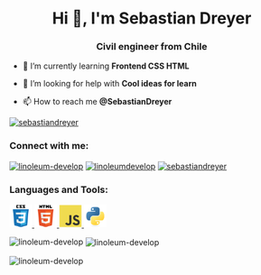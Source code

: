 <h1 align="center">Hi 👋, I'm Sebastian Dreyer</h1>
<h3 align="center">Civil engineer from Chile</h3>


- 🌱 I’m currently learning **Frontend CSS HTML**

- 🤝 I’m looking for help with **Cool ideas for learn**

- 📫 How to reach me **@SebastianDreyer**

<p align="left"> <a href="https://twitter.com/sebastiandreyer" target="blank"><img src="https://img.shields.io/twitter/follow/sebastiandreyer?logo=twitter&style=for-the-badge" alt="sebastiandreyer" /></a> </p>

<!-- ### Blogs posts -->
<!-- BLOG-POST-LIST:START -->
<!-- BLOG-POST-LIST:END -->

<h3 align="left">Connect with me:</h3>
<p align="left">
<a href="https://codepen.io/linoleum-develop" target="blank"><img align="center" src="https://raw.githubusercontent.com/rahuldkjain/github-profile-readme-generator/master/src/images/icons/Social/codepen.svg" alt="linoleum-develop" height="30" width="40" /></a>
<a href="https://dev.to/linoleumdevelop" target="blank"><img align="center" src="https://raw.githubusercontent.com/rahuldkjain/github-profile-readme-generator/master/src/images/icons/Social/devto.svg" alt="linoleumdevelop" height="30" width="40" /></a>
<a href="https://twitter.com/sebastiandreyer" target="blank"><img align="center" src="https://raw.githubusercontent.com/rahuldkjain/github-profile-readme-generator/master/src/images/icons/Social/twitter.svg" alt="sebastiandreyer" height="30" width="40" /></a>
</p>

<h3 align="left">Languages and Tools:</h3>
<p align="left"> <a href="https://www.w3schools.com/css/" target="_blank" rel="noreferrer"> <img src="https://raw.githubusercontent.com/devicons/devicon/master/icons/css3/css3-original-wordmark.svg" alt="css3" width="40" height="40"/> </a> <a href="https://www.w3.org/html/" target="_blank" rel="noreferrer"> <img src="https://raw.githubusercontent.com/devicons/devicon/master/icons/html5/html5-original-wordmark.svg" alt="html5" width="40" height="40"/> </a> <a href="https://developer.mozilla.org/en-US/docs/Web/JavaScript" target="_blank" rel="noreferrer"> <img src="https://raw.githubusercontent.com/devicons/devicon/master/icons/javascript/javascript-original.svg" alt="javascript" width="40" height="40"/> </a> <a href="https://www.python.org" target="_blank" rel="noreferrer"> <img src="https://raw.githubusercontent.com/devicons/devicon/master/icons/python/python-original.svg" alt="python" width="40" height="40"/> </a> </p>

<p><img align="left" src="https://github-readme-stats.vercel.app/api/top-langs?username=linoleum-develop&show_icons=true&locale=en&layout=compact" alt="linoleum-develop" /></p>

<!-- <p align="left"> <a href="https://github.com/ryo-ma/github-profile-trophy"><img src="https://github-profile-trophy.vercel.app/?username=linoleum-develop" alt="linoleum-develop" /></a> </p> --->

<p>&nbsp;<img align="center" src="https://github-readme-stats.vercel.app/api?username=linoleum-develop&show_icons=true&locale=en" alt="linoleum-develop" /></p>

<p><img align="center" src="https://github-readme-streak-stats.herokuapp.com/?user=linoleum-develop&" alt="linoleum-develop" /></p>

